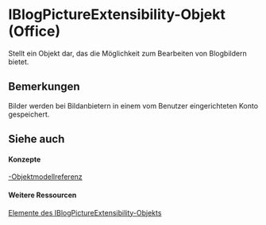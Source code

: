 
# IBlogPictureExtensibility-Objekt (Office)

Stellt ein Objekt dar, das die Möglichkeit zum Bearbeiten von Blogbildern bietet.


## Bemerkungen

Bilder werden bei Bildanbietern in einem vom Benutzer eingerichteten Konto gespeichert.


## Siehe auch


#### Konzepte


[-Objektmodellreferenz](499c789a-aba2-0fad-649a-0ea964cd3b5e.md)
#### Weitere Ressourcen


[Elemente des IBlogPictureExtensibility-Objekts](http://msdn.microsoft.com/library/29f8fdcc-669f-95db-3cc9-bfdd26fb9a7d%28Office.15%29.aspx)